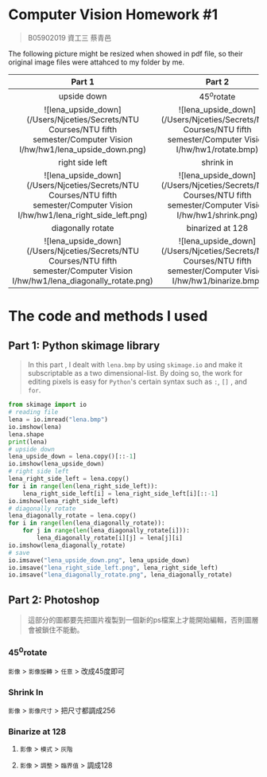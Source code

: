 # Computer Vision Homework #1

> B05902019 資工三 蔡青邑

The following picture might be resized when showed in pdf file, so their original image files were attahced to my folder by me.





|                            Part 1                            |                            Part 2                            |
| :----------------------------------------------------------: | :----------------------------------------------------------: |
|                         upside down                          |                         45$^o$rotate                         |
| ![lena_upside_down](/Users/Njceties/Secrets/NTU Courses/NTU fifth semester/Computer Vision I/hw/hw1/lena_upside_down.png) | ![lena_upside_down](/Users/Njceties/Secrets/NTU Courses/NTU fifth semester/Computer Vision I/hw/hw1/rotate.bmp) |
|                       right side left                        |                          shrink in                           |
| ![lena_upside_down](/Users/Njceties/Secrets/NTU Courses/NTU fifth semester/Computer Vision I/hw/hw1/lena_right_side_left.png) | ![lena_upside_down](/Users/Njceties/Secrets/NTU Courses/NTU fifth semester/Computer Vision I/hw/hw1/shrink.png) |
|                      diagonally rotate                       |                       binarized at 128                       |
| ![lena_upside_down](/Users/Njceties/Secrets/NTU Courses/NTU fifth semester/Computer Vision I/hw/hw1/lena_diagonally_rotate.png) | ![lena_upside_down](/Users/Njceties/Secrets/NTU Courses/NTU fifth semester/Computer Vision I/hw/hw1/binarize.bmp) |

# The code and methods I used

## Part 1: Python skimage library

> In this part , I dealt with `lena.bmp` by using `skimage.io` and make it subscriptable as a two dimensional-list. By doing so, the work for editing pixels is easy for `Python`'s certain syntax such as `:`, `[]` , and `for`.

```python
from skimage import io
# reading file
lena = io.imread("lena.bmp")
io.imshow(lena)
lena.shape
print(lena)
# upside down
lena_upside_down = lena.copy()[::-1]
io.imshow(lena_upside_down)
# right side left
lena_right_side_left = lena.copy()
for i in range(len(lena_right_side_left)):
    lena_right_side_left[i] = lena_right_side_left[i][::-1]
io.imshow(lena_right_side_left)
# diagonally rotate
lena_diagonally_rotate = lena.copy()
for i in range(len(lena_diagonally_rotate)):
    for j in range(len(lena_diagonally_rotate[i])):
        lena_diagonally_rotate[i][j] = lena[j][i]
io.imshow(lena_diagonally_rotate)
# save
io.imsave("lena_upside_down.png", lena_upside_down)
io.imsave("lena_right_side_left.png", lena_right_side_left)
io.imsave("lena_diagonally_rotate.png", lena_diagonally_rotate)
```

<div style="page-break-after: always;"></div>

## Part 2: Photoshop

> 這部分的圖都要先把圖片複製到一個新的ps檔案上才能開始編輯，否則圖層會被鎖住不能動。

### 45$^0$rotate 

`影像` > `影像旋轉` > `任意` > 改成45度即可

### Shrink In

`影像` > `影像尺寸` > 把尺寸都調成256

###  Binarize at 128

1. `影像` > `模式` > `灰階`

2. `影像` > `調整` > `臨界值` > 調成128